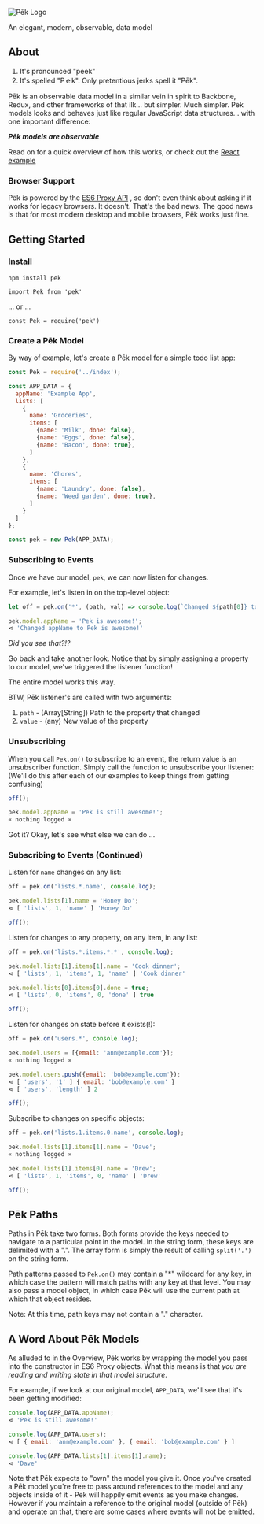 ![P&emacr;k Logo](http://i.imgur.com/4ZQuhmQ.png)

An elegant, modern, observable, data model

## About

1. It's pronounced "peek"
2. It's spelled "Pｅk".  Only pretentious jerks spell it "P&emacr;k".

P&emacr;k is an observable data model in a similar vein in spirit to Backbone, Redux,
and other frameworks of that ilk... but simpler. Much simpler.  P&emacr;k models
looks and behaves just like regular JavaScript data structures... with one
important difference:

***P&emacr;k models are observable***

Read on for a quick overview of how this works, or check out the [React example](react-example)

### Browser Support

P&emacr;k is powered by the [ES6 Proxy
API](https://developer.mozilla.org/en-US/docs/Web/JavaScript/Reference/Global_Objects/Proxy)
, so don't even think about asking if it works for legacy browsers.  It doesn't.
That's the bad news.  The good news is that for most modern desktop and mobile
browsers, P&emacr;k works just fine.

## Getting Started
### Install

`npm install pek`

`import Pek from 'pek'`

... or ...

`const Pek = require('pek')`

### Create a P&emacr;k Model

By way of example, let's create a P&emacr;k model for a simple todo list app:
```javascript
const Pek = require('../index');

const APP_DATA = {
  appName: 'Example App',
  lists: [
    {
      name: 'Groceries',
      items: [
        {name: 'Milk', done: false},
        {name: 'Eggs', done: false},
        {name: 'Bacon', done: true},
      ]
    },
    {
      name: 'Chores',
      items: [
        {name: 'Laundry', done: false},
        {name: 'Weed garden', done: true},
      ]
    }
  ]
};

const pek = new Pek(APP_DATA);
```
### Subscribing to Events

Once we have our model, `pek`, we can now listen for changes.

For example, let's listen in on the top-level object:
```javascript
let off = pek.on('*', (path, val) => console.log(`Changed ${path[0]} to ${val}`));

pek.model.appName = 'Pek is awesome!';
⋖ 'Changed appName to Pek is awesome!'
```
*Did you see that?!?*

Go back and take another look.   Notice that by simply assigning a property to
our model, we've triggered the listener function!

The entire model works this way.

BTW, P&emacr;k listener's are called with two arguments:
  1. `path` - (Array[String]) Path to the property that changed
  2. `value` - (any) New value of the property

### Unsubscribing

When you call `Pek.on()` to subscribe to an event, the return value is an unsubscriber function.  Simply call the function to unsubscribe your listener: (We'll do this after each of our examples to keep things from getting confusing)
```javascript
off();

pek.model.appName = 'Pek is still awesome!';
« nothing logged »
```
Got it?  Okay, let's see what else we can do ...

### Subscribing to Events (Continued)
Listen for `name` changes on any list:
```javascript
off = pek.on('lists.*.name', console.log);

pek.model.lists[1].name = 'Honey Do';
⋖ [ 'lists', 1, 'name' ] 'Honey Do'

off();
```
Listen for changes to any property, on any item, in any list:
```javascript
off = pek.on('lists.*.items.*.*', console.log);

pek.model.lists[1].items[1].name = 'Cook dinner';
⋖ [ 'lists', 1, 'items', 1, 'name' ] 'Cook dinner'

pek.model.lists[0].items[0].done = true;
⋖ [ 'lists', 0, 'items', 0, 'done' ] true

off();
```
Listen for changes on state before it exists(!):
```javascript
off = pek.on('users.*', console.log);

pek.model.users = [{email: 'ann@example.com'}];
« nothing logged »

pek.model.users.push({email: 'bob@example.com'});
⋖ [ 'users', '1' ] { email: 'bob@example.com' }
⋖ [ 'users', 'length' ] 2

off();
```
Subscribe to changes on specific objects:
```javascript
off = pek.on('lists.1.items.0.name', console.log);

pek.model.lists[1].items[1].name = 'Dave';
« nothing logged »

pek.model.lists[1].items[0].name = 'Drew';
⋖ [ 'lists', 1, 'items', 0, 'name' ] 'Drew'

off();
```
## P&emacr;k Paths

Paths in P&emacr;k take two forms.  Both forms provide the keys needed to navigate to
a particular point in the model.  In the string form, these keys are delimited
with a ".".  The array form is simply the result of calling `split('.')` on the string form.

Path patterns passed to `Pek.on()` may contain a "*" wildcard for any key, in
which case the pattern will match paths with any key at that level.  You may
also pass a model object, in which case P&emacr;k will use the current path at which that object resides.

Note: At this time, path keys may not contain a "." character.

## A Word About P&emacr;k Models

As alluded to in the Overview, P&emacr;k works by wrapping the model you pass into
the constructor in ES6 Proxy objects.  What this means is that *you are reading and writing state in that model structure*.

For example, if we look at our original model, `APP_DATA`, we'll see that it's been getting modified:
```javascript
console.log(APP_DATA.appName);
⋖ 'Pek is still awesome!'

console.log(APP_DATA.users);
⋖ [ { email: 'ann@example.com' }, { email: 'bob@example.com' } ]

console.log(APP_DATA.lists[1].items[1].name);
⋖ 'Dave'
```
Note that P&emacr;k expects to "own" the model you give it.  Once you've created a P&emacr;k model you're free to pass around references to the model and any objects inside of it - P&emacr;k will happily emit events as you make changes.  However if you maintain a reference to the original model (outside of P&emacr;k) and operate on that, there are some cases where events will not be emitted.
```